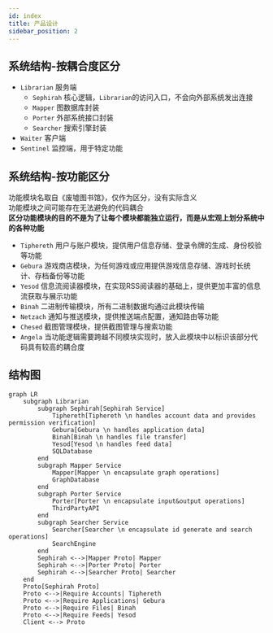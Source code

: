 ```yaml
---
id: index
title: 产品设计
sidebar_position: 2
---
```


## 系统结构-按耦合度区分

- `Librarian` 服务端
  - `Sephirah` 核心逻辑，`Librarian`的访问入口，不会向外部系统发出连接
  - `Mapper` 图数据库封装
  - `Porter` 外部系统接口封装
  - `Searcher` 搜索引擎封装
- `Waiter` 客户端
- `Sentinel` 监控端，用于特定功能

## 系统结构-按功能区分

功能模块名取自《废墟图书馆》，仅作为区分，没有实际含义  
功能模块之间可能存在无法避免的代码耦合  
**区分功能模块的目的不是为了让每个模块都能独立运行，而是从宏观上划分系统中的各种功能**

- `Tiphereth` 用户与账户模块，提供用户信息存储、登录令牌的生成、身份校验等功能
- `Gebura` 游戏商店模块，为任何游戏或应用提供游戏信息存储、游戏时长统计、存档备份等功能
- `Yesod` 信息流阅读器模块，在实现RSS阅读器的基础上，提供更加丰富的信息流获取与展示功能
- `Binah` 二进制传输模块，所有二进制数据均通过此模块传输
- `Netzach` 通知与推送模块，提供推送端点配置，通知路由等功能
- `Chesed` 截图管理模块，提供截图管理与搜索功能
- `Angela` 当功能逻辑需要跨越不同模块实现时，放入此模块中以标识该部分代码具有较高的耦合度

## 结构图

```mermaid
graph LR
    subgraph Librarian
        subgraph Sephirah[Sephirah Service]
            Tiphereth[Tiphereth \n handles account data and provides permission verification]
            Gebura[Gebura \n handles application data]
            Binah[Binah \n handles file transfer]
            Yesod[Yesod \n handles feed data]
            SQLDatabase
        end
        subgraph Mapper Service
            Mapper[Mapper \n encapsulate graph operations]
            GraphDatabase
        end
        subgraph Porter Service
            Porter[Porter \n encapsulate input&output operations]
            ThirdPartyAPI
        end
        subgraph Searcher Service
            Searcher[Searcher \n encapsulate id generate and search operations]
            SearchEngine
        end
        Sephirah <-->|Mapper Proto| Mapper
        Sephirah <-->|Porter Proto| Porter
        Sephirah <-->|Searcher Proto| Searcher
    end
    Proto[Sephirah Proto]
    Proto <-->|Require Accounts| Tiphereth
    Proto <-->|Require Applications| Gebura
    Proto <-->|Require Files| Binah
    Proto <-->|Require Feeds| Yesod
    Client <--> Proto
```